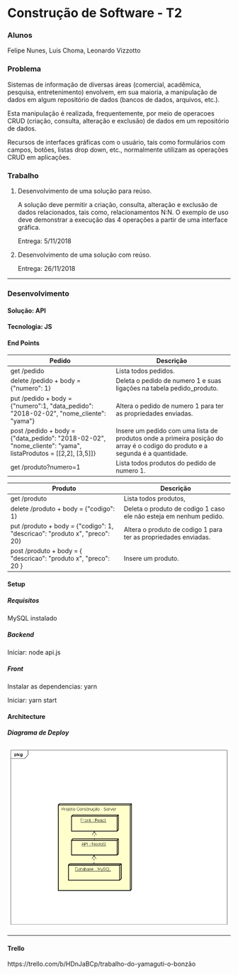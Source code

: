 # Construção de Software - T2
<h3>Alunos</h3>
<p>Felipe Nunes, Luis Choma, Leonardo Vizzotto</p>

<h3>Problema</h3>
<p>Sistemas de informação de diversas áreas (comercial, acadêmica, pesquisa, entretenimento) envolvem, em sua maioria, a manipulação de dados em algum repositório de dados (bancos de dados, arquivos, etc.).<p>
<p>Esta manipulação é realizada, frequentemente, por meio de operacoes CRUD (criação, consulta, alteração e exclusão) de dados em um repositório de dados.<p>
<p>Recursos de interfaces gráficas com o usuário, tais como formulários com campos, botões, listas drop down, etc., normalmente utilizam as operações CRUD em aplicações.<p>
  
<h3>Trabalho</h3>
<ol>
  <li> Desenvolvimento de uma solução para reúso. 
    <p>A solução deve permitir a criação, consulta, alteração e exclusão de dados relacionados, tais como, relacionamentos N:N. O exemplo de uso deve demonstrar a execução das 4 operações a partir de uma interface gráfica.</p>
    <p>Entrega: 5/11/2018</p>
  </li>
  <li> Desenvolvimento de uma solução com reúso.
    <p>Entrega: 26/11/2018</p>
  </li>
</ol>

<hr>
<h3>Desenvolvimento</h3>
<h4>Solução: API</h4>
<h4>Tecnologia: JS</h4>

<h4>End Points</h4>

| Pedido | Descrição |
| --- | --- |
| get /pedido | Lista todos pedidos. |
| delete /pedido + body = {"numero": 1} | Deleta o pedido de numero 1 e suas ligações na tabela pedido_produto. |
| put /pedido + body = {"numero":1, "data_pedido": "2018-02-02", "nome_cliente": "yama"} | Altera o pedido de numero 1 para ter as propriedades enviadas. |
| post /pedido + body = {"data_pedido": "2018-02-02", "nome_cliente": "yama", listaProdutos =  [[2,2], [3,5]]} | Insere um pedido com uma lista de produtos onde a primeira posição do array é o codigo do produto e a segunda é a quantidade. |
| get /produto?numero=1 | Lista todos produtos do pedido de numero 1. |

| Produto | Descrição | 
| --- | --- |
| get /produto | Lista todos produtos, |
| delete /produto + body = {"codigo": 1} | Deleta o produto de codigo 1 caso ele não esteja em nenhum pedido. |
| put /produto + body = {"codigo": 1, "descricao": "produto x", "preco": 20} | Altera o produto de codigo 1 para ter as propriedades enviadas. |
| post /produto + body  = { "descricao": "produto x", "preco": 20 } | Insere um produto. |

<h4>Setup</h4>
<h5>Requisitos</h5>
<p>MySQL instalado</p>
<h5>Backend</h5>
<p>Iniciar: node api.js</p>
<h5>Front</h5>
<p>Instalar as dependencias: yarn </p>
<p>Iniciar: yarn start</p>

<h4>Architecture</h4>
<h5>Diagrama de Deploy</h5>

![deploy diagram](https://github.com/korxx/software_t2/blob/master/docs/deploy_construcao_t2.png)

<hr>
<h4>Trello</h4>
<p>https://trello.com/b/HDnJaBCp/trabalho-do-yamaguti-o-bonzão</p>

